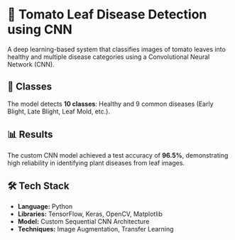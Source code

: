 # 🍅 Tomato Leaf Disease Detection using CNN

A deep learning-based system that classifies images of tomato leaves into healthy and multiple disease categories using a Convolutional Neural Network (CNN).

## 🌱 Classes
The model detects **10 classes**: Healthy and 9 common diseases (Early Blight, Late Blight, Leaf Mold, etc.).

## 📊 Results
The custom CNN model achieved a test accuracy of **96.5%**, demonstrating high reliability in identifying plant diseases from leaf images.

## 🛠️ Tech Stack
- **Language:** Python
- **Libraries:** TensorFlow, Keras, OpenCV, Matplotlib
- **Model:** Custom Sequential CNN Architecture
- **Techniques:** Image Augmentation, Transfer Learning 

